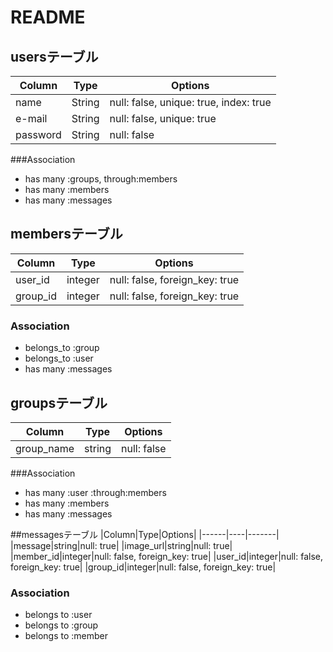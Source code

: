 # README

## usersテーブル
|Column|Type|Options|
|------|----|-------|
|name|String|null: false, unique: true, index: true|
|e-mail|String|null: false, unique: true|
|password|String| null: false|

###Association
- has many :groups, through:members
- has many :members
- has many :messages


## membersテーブル

|Column|Type|Options|
|------|----|-------|
|user_id|integer|null: false, foreign_key: true|
|group_id|integer|null: false, foreign_key: true|

### Association
- belongs_to :group
- belongs_to :user
- has many :messages

## groupsテーブル
|Column|Type|Options|
|------|----|-------|
|group_name|string|null: false |

###Association
- has many :user  :through:members
- has many :members
- has many :messages

##messagesテーブル
|Column|Type|Options|
|------|----|-------|
|message|string|null: true|
|image_url|string|null: true|
|member_id|integer|null: false, foreign_key: true|
|user_id|integer|null: false, foreign_key: true|
|group_id|integer|null: false, foreign_key: true|

### Association
- belongs to :user
- belongs to :group
- belongs to :member